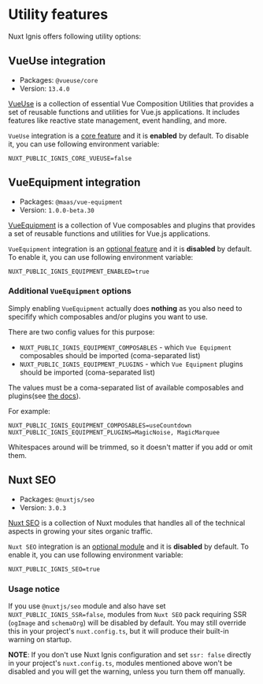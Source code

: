 # Utility features

Nuxt Ignis offers following utility options:

## VueUse integration

- Packages: `@vueuse/core`
- Version: `13.4.0`

[VueUse](https://vueuse.org/) is a collection of essential Vue Composition Utilities that provides a set of reusable functions and utilities for Vue.js applications. It includes features like reactive state management, event handling, and more.

`VueUse` integration is a [core feature](/2-2-core-features.html) and it is **enabled** by default. To disable it, you can use following environment variable:

```env
NUXT_PUBLIC_IGNIS_CORE_VUEUSE=false
```

## VueEquipment integration

- Packages: `@maas/vue-equipment` 
- Version: `1.0.0-beta.30`

[VueEquipment](https://www.vue.equipment/) is a collection of Vue composables and plugins that provides a set of reusable functions and utilities for Vue.js applications.

`VueEquipment` integration is an [optional feature](/2-3-optional-features.html) and it is **disabled** by default. To enable it, you can use following environment variable:

```env
NUXT_PUBLIC_IGNIS_EQUIPMENT_ENABLED=true
```

### Additional `VueEquipment` options

Simply enabling `VueEquipment` actually does **nothing** as you also need to specifify which composables and/or plugins you want to use.

There are two config values for this purpose:
- `NUXT_PUBLIC_IGNIS_EQUIPMENT_COMPOSABLES` - which `Vue Equipment` composables should be imported (coma-separated list)
- `NUXT_PUBLIC_IGNIS_EQUIPMENT_PLUGINS` - which `Vue Equipment` plugins should be imported (coma-separated list)

The values must be a coma-separated list of available composables and plugins(see [the docs](https://www.vue.equipment/overview/getting-started.html)).

For example:

```[.env]
NUXT_PUBLIC_IGNIS_EQUIPMENT_COMPOSABLES=useCountdown
NUXT_PUBLIC_IGNIS_EQUIPMENT_PLUGINS=MagicNoise, MagicMarquee
```

Whitespaces around will be trimmed, so it doesn't matter if you add or omit them.

## Nuxt SEO

- Packages: `@nuxtjs/seo` 
- Version: `3.0.3`

[Nuxt SEO](https://nuxtseo.com/) is a collection of Nuxt modules that handles all of the technical aspects in growing your sites organic traffic.

`Nuxt SEO` integration is an [optional module](/2-3-optional-features.html#optional-modules) and it is **disabled** by default. To enable it, you can use following environment variable:

```env
NUXT_PUBLIC_IGNIS_SEO=true
```

### Usage notice

If you use `@nuxtjs/seo` module and also have set `NUXT_PUBLIC_IGNIS_SSR=false`, modules from `Nuxt SEO` pack requiring SSR (`ogImage` and `schemaOrg`) will be disabled by default. You may still override this in your project's `nuxt.config.ts`, but it will produce their built-in warning on startup.

**NOTE**: If you don't use Nuxt Ignis configuration and set `ssr: false` directly in your project's `nuxt.config.ts`, modules mentioned above won't be disabled and you will get the warning, unless you turn them off manually.
